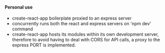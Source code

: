 #### Personal use
- create-react-app boilerplate proxied to an express server
- concurrently runs both the react and express servers on 'npm dev' command
- create-react-app hosts its modules within its own development server,
    therefore to avoid having to deal with CORS for API calls, 
    a proxy to the express PORT is implemented.

